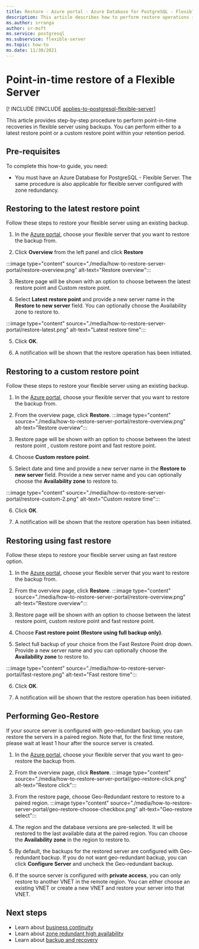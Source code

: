 ```yaml
---
title: Restore - Azure portal - Azure Database for PostgreSQL - Flexible Server
description: This article describes how to perform restore operations in Azure Database for PostgreSQL through the Azure portal.
ms.author: srranga
author: sr-msft
ms.service: postgresql
ms.subservice: flexible-server
ms.topic: how-to
ms.date: 11/30/2021
---
```


# Point-in-time restore of a Flexible Server

[! INCLUDE [!INCLUDE [applies-to-postgresql-flexible-server](../includes/applies-to-postgresql-flexible-server.md)]

This article provides step-by-step procedure to perform point-in-time recoveries in flexible server using backups. You can perform either to a latest restore point or a custom restore point within your retention period.

## Pre-requisites

To complete this how-to guide, you need:

-   You must have an Azure Database for PostgreSQL - Flexible Server. The same procedure is also applicable for flexible server configured with zone redundancy.

## Restoring to the latest restore point

Follow these steps to restore your flexible server using an existing backup.

1.  In the [Azure portal](https://portal.azure.com/), choose your flexible server that you want to restore the backup from.

2.  Click **Overview** from the left panel and click **Restore**
   
   :::image type="content" source="./media/how-to-restore-server-portal/restore-overview.png" alt-text="Restore overview":::

3.  Restore page will be shown with an option to choose between the latest restore point and Custom restore point.

4.  Select **Latest restore point** and provide a new server name in the **Restore to new server** field. You can optionally choose the Availability zone to restore to.
   
   :::image type="content" source="./media/how-to-restore-server-portal/restore-latest.png" alt-text="Latest restore time":::

5.  Click **OK**.

6.  A notification will be shown that the restore operation has been initiated.

## Restoring to a custom restore point

Follow these steps to restore your flexible server using an existing backup.

1.  In the [Azure portal](https://portal.azure.com/), choose your flexible server that you want to restore the backup from.

2.  From the overview page, click **Restore**.
 :::image type="content" source="./media/how-to-restore-server-portal/restore-overview.png" alt-text="Restore overview":::
    
3.  Restore page will be shown with an option to choose between the latest restore point , custom restore point and fast restore point.

4.  Choose **Custom restore point**.

5.  Select date and time and provide a new server name in the **Restore to new server** field. Provide a new server name and you can optionally choose the **Availability zone** to restore to.
   
:::image type="content" source="./media/how-to-restore-server-portal/restore-custom-2.png" alt-text="Custom restore time":::
 
6.  Click **OK**.

7.  A notification will be shown that the restore operation has been initiated.

 ## Restoring using fast restore

Follow these steps to restore your flexible server using an fast restore option.

1.  In the [Azure portal](https://portal.azure.com/), choose your flexible server that you want to restore the backup from.

2.  From the overview page, click **Restore**.
 :::image type="content" source="./media/how-to-restore-server-portal/restore-overview.png" alt-text="Restore overview":::
    
3.  Restore page will be shown with an option to choose between the latest restore point, custom restore point and fast restore point.

4.  Choose **Fast restore point (Restore using full backup only)**.

5.  Select full backup of your choice from the Fast Restore Point drop down. Provide a new server name and you can optionally choose the **Availability zone** to restore to.
   
:::image type="content" source="./media/how-to-restore-server-portal/fast-restore.png" alt-text="Fast restore time":::
 
6.  Click **OK**.

7.  A notification will be shown that the restore operation has been initiated.

## Performing Geo-Restore

If your source server is configured with geo-redundant backup, you can restore the servers in a paired region. Note that, for the first time restore, please wait at least 1 hour after the source server is created.

1.  In the [Azure portal](https://portal.azure.com/), choose your flexible server that you want to geo-restore the backup from.

2.  From the overview page, click **Restore**.
 :::image type="content" source="./media/how-to-restore-server-portal/geo-restore-click.png" alt-text="Restore click":::

3. From the restore page, choose Geo-Redundant restore to restore to a paired region. 
 :::image type="content" source="./media/how-to-restore-server-portal/geo-restore-choose-checkbox.png" alt-text="Geo-restore select":::
 
4. The region and the database versions are pre-selected. It will be restored to the last available data at the paired region. You can choose the **Availability zone** in the region to restore to.

5. By default, the backups for the restored server are configured with Geo-redundant backup. If you do not want geo-redundant backup, you can click **Configure Server** and uncheck the Geo-redundant backup.

6. If the source server is configured with **private access**, you can only restore to another VNET in the remote region. You can either choose an existing VNET or create a new VNET and restore your server into that VNET.  

## Next steps

-   Learn about [business continuity](./concepts-business-continuity.md)
-   Learn about [zone redundant high availability](./concepts-high-availability.md)
-   Learn about [backup and recovery](./concepts-backup-restore.md)
